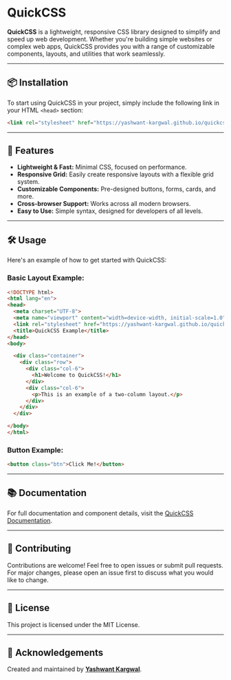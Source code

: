 # QuickCSS

**QuickCSS** is a lightweight, responsive CSS library designed to simplify and speed up web development. Whether you're building simple websites or complex web apps, QuickCSS provides you with a range of customizable components, layouts, and utilities that work seamlessly.

---

## 📦 Installation

To start using QuickCSS in your project, simply include the following link in your HTML `<head>` section:

```html
<link rel="stylesheet" href="https://yashwant-kargwal.github.io/quickcss/main.css">
```

---

## 🚀 Features

- **Lightweight & Fast:** Minimal CSS, focused on performance.
- **Responsive Grid:** Easily create responsive layouts with a flexible grid system.
- **Customizable Components:** Pre-designed buttons, forms, cards, and more.
- **Cross-browser Support:** Works across all modern browsers.
- **Easy to Use:** Simple syntax, designed for developers of all levels.

---

## 🛠️ Usage

Here's an example of how to get started with QuickCSS:

### Basic Layout Example:

```html
<!DOCTYPE html>
<html lang="en">
<head>
  <meta charset="UTF-8">
  <meta name="viewport" content="width=device-width, initial-scale=1.0">
  <link rel="stylesheet" href="https://yashwant-kargwal.github.io/quickcss/main.css">
  <title>QuickCSS Example</title>
</head>
<body>

  <div class="container">
    <div class="row">
      <div class="col-6">
        <h1>Welcome to QuickCSS!</h1>
      </div>
      <div class="col-6">
        <p>This is an example of a two-column layout.</p>
      </div>
    </div>
  </div>

</body>
</html>
```

### Button Example:

```html
<button class="btn">Click Me!</button>
```

---

## 📚 Documentation

For full documentation and component details, visit the [QuickCSS Documentation](https://quickcss.gitbook.io/quickcss-docs).

---

## 🤝 Contributing

Contributions are welcome! Feel free to open issues or submit pull requests. For major changes, please open an issue first to discuss what you would like to change.

---

## 📄 License

This project is licensed under the MIT License.

---

## 🙌 Acknowledgements

Created and maintained by **[Yashwant Kargwal](https://github.com/yashwant-kargwal)**.
